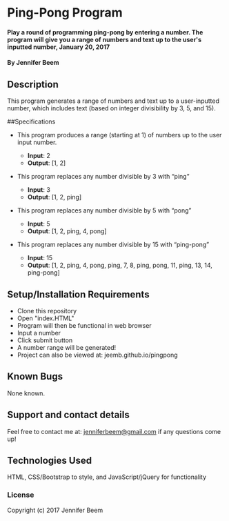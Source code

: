 # Ping-Pong Program

#### Play a round of programming ping-pong by entering a number. The program will give you a range of numbers and text up to the user's inputted number, January 20, 2017

#### By Jennifer Beem

## Description

This program generates a range of numbers and text up to a user-inputted number, which includes text (based on integer divisibility by 3, 5, and 15).

##Specifications

* This program produces a range (starting at 1) of numbers up to the user input number.
	* **Input**: 2
	* **Output**: [1, 2]

* This program replaces any number divisible by 3 with “ping”
	* **Input**: 3
	* **Output**: [1, 2, ping]

* This program replaces any number divisible by 5 with “pong”
	* **Input**: 5
	* **Output**: [1, 2, ping, 4, pong]

* This program replaces any number divisible by 15 with “ping-pong”
	* **Input**: 15
	* **Output**: [1, 2, ping, 4, pong, ping, 7, 8, ping, pong, 11, ping, 13, 14, ping-pong]

## Setup/Installation Requirements

* Clone this repository
* Open "index.HTML"
* Program will then be functional in web browser
* Input a number
* Click submit button
* A number range will be generated!
* Project can also be viewed at: jeemb.github.io/pingpong

## Known Bugs

None known.

## Support and contact details

Feel free to contact me at: jenniferbeem@gmail.com if any questions come up!

## Technologies Used

HTML, CSS/Bootstrap to style, and JavaScript/jQuery for functionality

### License

Copyright (c) 2017 Jennifer Beem
